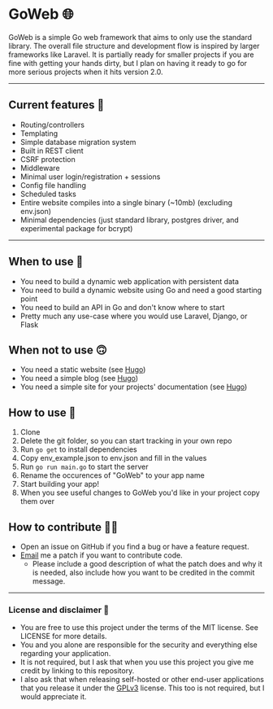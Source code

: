 # GoWeb 🌐

GoWeb is a simple Go web framework that aims to only use the standard library. The overall file structure and
development flow is inspired by larger frameworks like Laravel. It is partially ready for smaller projects if you are
fine with getting your hands dirty, but I plan on having it ready to go for more serious projects when it hits version
2.0.

<hr>

## Current features 🚀

- Routing/controllers
- Templating
- Simple database migration system
- Built in REST client
- CSRF protection
- Middleware
- Minimal user login/registration + sessions
- Config file handling
- Scheduled tasks
- Entire website compiles into a single binary (~10mb) (excluding env.json)
- Minimal dependencies (just standard library, postgres driver, and experimental package for bcrypt)

<hr>

## When to use 🙂

- You need to build a dynamic web application with persistent data
- You need to build a dynamic website using Go and need a good starting point
- You need to build an API in Go and don't know where to start
- Pretty much any use-case where you would use Laravel, Django, or Flask

## When not to use 🙃

- You need a static website (see [Hugo](https://gohugo.io/))
- You need a simple blog (see [Hugo](https://gohugo.io/))
- You need a simple site for your projects' documentation (see [Hugo](https://gohugo.io/))

## How to use 🤔

1. Clone
2. Delete the git folder, so you can start tracking in your own repo
3. Run `go get` to install dependencies
4. Copy env_example.json to env.json and fill in the values
5. Run `go run main.go` to start the server
6. Rename the occurences of "GoWeb" to your app name
7. Start building your app!
8. When you see useful changes to GoWeb you'd like in your project copy them over

## How to contribute 👨‍💻

- Open an issue on GitHub if you find a bug or have a feature request.
- [Email](mailto:contact@mpatterson.xyz) me a patch if you want to contribute code.
    - Please include a good description of what the patch does and why it is needed, also include how you want to be
      credited in the commit message.

<hr>

### License and disclaimer 😤

- You are free to use this project under the terms of the MIT license. See LICENSE for more details.
- You and you alone are responsible for the security and everything else regarding your application.
- It is not required, but I ask that when you use this project you give me credit by linking to this repository.
- I also ask that when releasing self-hosted or other end-user applications that you release it under
  the [GPLv3](https://www.gnu.org/licenses/gpl-3.0.html) license. This too is not required, but I would appreciate it.